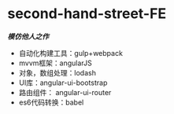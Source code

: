 # second-hand-street-FE
***模仿他人之作***
+ 自动化构建工具：gulp+webpack
+ mvvm框架：angularJS
+ 对象，数组处理：lodash
+ UI库：angular-ui-bootstrap
+ 路由组件： angular-ui-router
+ es6代码转换：babel